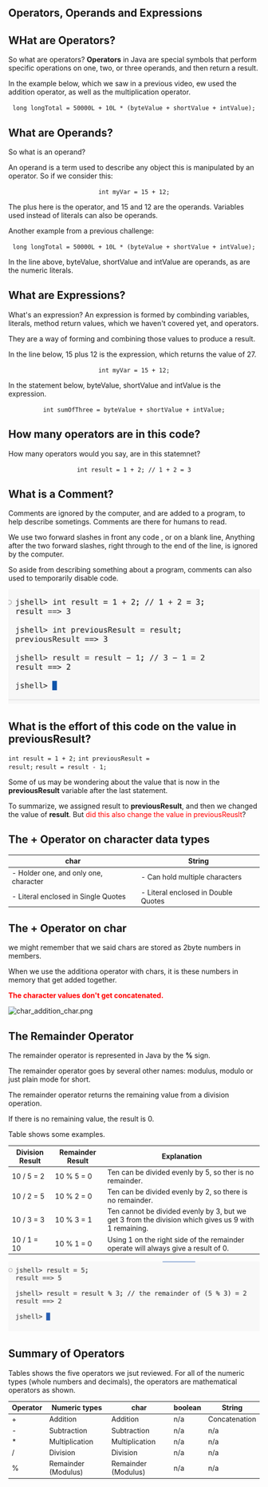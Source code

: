 ## Operators, Operands and Expressions

## WHat are Operators?

So what are operators?
<b>Operators</b> in Java are special symbols that perform specific operations on one, two, or three operands, and then return a result.

In the example below, which we saw in a previous video, ew used the addition operator, as well as the multiplication operator.

<center><code>long longTotal = 50000L + 10L * (byteValue + shortValue + intValue);</code></center>

## What are Operands?
So what is an operand?

An operand is a term used to describe any object this is manipulated by an operator.
So if we consider this:

<center><code>int myVar = 15 + 12;</code></center>

The plus here is the operator, and 15 and 12 are the operands. Variables used instead of literals can also be operands.

Another example from a previous challenge:
<center><code>long longTotal = 50000L + 10L * (byteValue + shortValue + intValue);</code></center>

In the line above, byteValue, shortValue and intValue are operands, as are the numeric literals.

## What are Expressions?

What's an expression?
An expression is formed by combinding variables, literals, method return values, which we haven't covered yet, and operators.

They are a way of forming and combining those values to produce a result.

In the line below, 15 plus 12 is the expression, which returns the value of 27.

<center><code>int myVar = 15 + 12;</code></center>

In the statement below, byteValue, shortValue and intValue is the expression.

<center><code>int sumOfThree = byteValue + shortValue + intValue;</code></center>

## How many operators are in this code?

How many operators would you say, are in this statemnet?

<center><code>int result = 1 + 2; // 1 + 2 = 3</code></center>

## What is a Comment?

Comments are ignored by the computer, and are added to a program, to help describe sometings. Comments are there for humans to read.

We use two forward slashes in front any code , or on a blank line, Anything after the two forward slashes, right through to the end of the line, is ignored by the computer.

So aside from describing something about a program, comments can also used to temporarily disable code.

![comment.png](comment.png)

## What is the effort of this code on the value in previousResult?

<code>int result = 1 + 2;</code>
<code>int previousResult = result;</code>
<code>result = result - 1;</code>

Some of us may be wondering about the value that is now in the <b>previousResult</b> variable after the last statement.

To summarize, we assigned result to <b>previousResult</b>, and then we changed the value of <b>result</b>. But <inline style="color: red">did this also change the value in previousReuslt</inline>?

## The + Operator on character data types

| char | String |
| -- | -- |
| - Holder one, and only one, character | - Can hold multiple characters |
| - Literal enclosed in Single Quotes | - Literal enclosed in Double Quotes |

## The + Operator on char
we might remember that we said chars are stored as 2byte numbers in members. 

When we use the additiona operator with chars, it is these numbers in memory that get added together.

<p style="color: red; font-weight: bold;">The character values don't get concatenated.</p>

![char_addition_char.png](char_addition_char.png)

## The Remainder Operator

The remainder operator is represented in Java by the <b>%</b> sign.

The remainder operator goes by several other names: modulus, modulo or just plain mode for short.

The remainder operator returns the remaining value from a division operation.

If there is no remaining value, the result is 0.

Table shows some examples.

| Division Result | Remainder Result | Explanation |
| -- | -- | -- |
| 10 / 5 = 2 | 10 % 5 = 0 | Ten can be divided evenly by 5, so ther is no remainder. |
| 10 / 2 = 5 | 10 % 2 = 0 | Ten can be divided evenly by 2, so there is no remainder. |
| 10 / 3 = 3 | 10 % 3 = 1 | Ten cannot be divided evenly by 3, but we get 3 from the division which gives us 9 with 1 remaining. |
| 10 / 1 = 10 | 10 % 1 = 0 | Using 1 on the right side of the remainder operate will always give a result of 0. |

![remainder_operator.png](remainder_operator.png)

## Summary of Operators
Tables shows the five operators we jsut reviewed. For all of the numeric types (whole numbers and decimals), the operators are mathematical operators as shown.

| Operator | Numeric types | char | boolean | String |
| -- | -- | -- | -- | -- |
| + | Addition | Addition | n/a | Concatenation |
| - | Subtraction | Subtraction | n/a | n/a |
| * | Multiplication | Multiplication | n/a | n/a |
| / | Division | Division | n/a | n/a |
| % | Remainder (Modulus) | Remainder (Modulus) | n/a | n/a |










